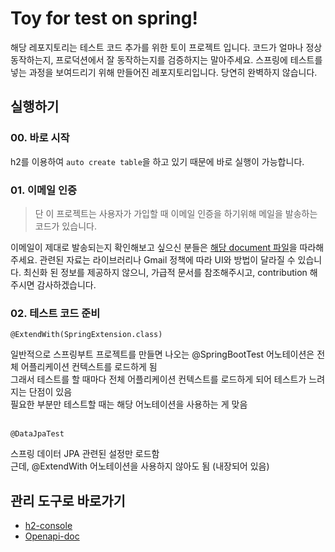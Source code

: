 # Toy for test on spring!

해당 레포지토리는 테스트 코드 추가를 위한 토이 프로젝트 입니다.
코드가 얼마나 정상 동작하는지, 프로덕션에서 잘 동작하는지를 검증하지는 말아주세요.
스프링에 테스트를 넣는 과정을 보여드리기 위해 만들어진 레포지토리입니다.
당연히 완벽하지 않습니다.

## 실행하기

### 00. 바로 시작

h2를 이용하여 `auto create table`을 하고 있기 때문에 바로 실행이 가능합니다.

### 01. 이메일 인증

> 단 이 프로젝트는 사용자가 가입할 때 이메일 인증을 하기위해 메일을 발송하는 코드가 있습니다.

이메일이 제대로 발송되는지 확인해보고 싶으신 분들은 [해당 document 파일](./document/connect-mail-sender.md)을 따라해주세요.
관련된 자료는 라이브러리나 Gmail 정책에 따라 UI와 방법이 달라질 수 있습니다.
최신화 된 정보를 제공하지 않으니, 가급적 문서를 참조해주시고, contribution 해주시면 감사하겠습니다.
### 02. 테스트 코드 준비
```agsl
@ExtendWith(SpringExtension.class)
```
일반적으로 스프링부트 프로젝트를 만들면 나오는 @SpringBootTest 어노테이션은 전체 어플리케이션 컨텍스트를 로드하게 됨 <br>
그래서 테스트를 할 때마다 전체 어플리케이션 컨텍스트를 로드하게 되어 테스트가 느려지는 단점이 있음 <br>
필요한 부분만 테스트할 때는 해당 어노테이션을 사용하는 게 맞음 <br>
<br>
```agsl
@DataJpaTest
```
스프링 데이터 JPA 관련된 설정만 로드함 <br>
근데, @ExtendWith 어노테이션을 사용하지 않아도 됨 (내장되어 있음) <br>


## 관리 도구로 바로가기

- [h2-console](http://localhost:8080/h2-console)
- [Openapi-doc](http://localhost:8080/swagger-ui.html)